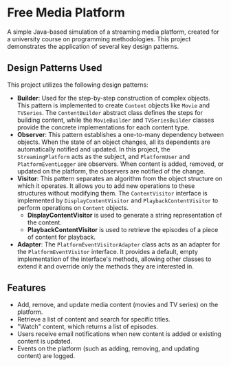 # Free Media Platform

A simple Java-based simulation of a streaming media platform, created for a university course on programming methodologies. This project demonstrates the application of several key design patterns.

## Design Patterns Used

This project utilizes the following design patterns:

- **Builder**: Used for the step-by-step construction of complex objects. This pattern is implemented to create `Content` objects like `Movie` and `TVSeries`. The `ContentBuilder` abstract class defines the steps for building content, while the `MovieBuilder` and `TVSeriesBuilder` classes provide the concrete implementations for each content type.
- **Observer**: This pattern establishes a one-to-many dependency between objects. When the state of an object changes, all its dependents are automatically notified and updated. In this project, the `StreamingPlatform` acts as the subject, and `PlatformUser` and `PlatformEventLogger` are observers. When content is added, removed, or updated on the platform, the observers are notified of the change.
- **Visitor**: This pattern separates an algorithm from the object structure on which it operates. It allows you to add new operations to these structures without modifying them. The `ContentVisitor` interface is implemented by `DisplayContentVisitor` and `PlaybackContentVisitor` to perform operations on `Content` objects.
  - **DisplayContentVisitor** is used to generate a string representation of the content.
  - **PlaybackContentVisitor** is used to retrieve the episodes of a piece of content for playback.
- **Adapter**: The `PlatformEventVisitorAdapter` class acts as an adapter for the `PlatformEventVisitor` interface. It provides a default, empty implementation of the interface's methods, allowing other classes to extend it and override only the methods they are interested in.

## Features

- Add, remove, and update media content (movies and TV series) on the platform.
- Retrieve a list of content and search for specific titles.
- "Watch" content, which returns a list of episodes.
- Users receive email notifications when new content is added or existing content is updated.
- Events on the platform (such as adding, removing, and updating content) are logged.